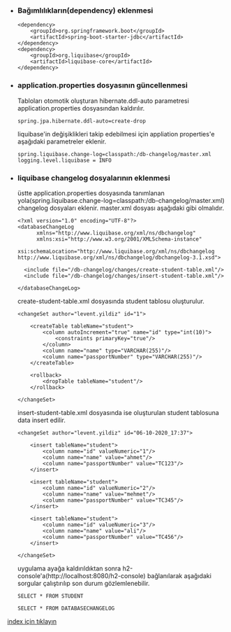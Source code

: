 * ### Bağımlılıkların(dependency) eklenmesi
    ```
    <dependency>
        <groupId>org.springframework.boot</groupId>
        <artifactId>spring-boot-starter-jdbc</artifactId>
    </dependency>
    <dependency>
        <groupId>org.liquibase</groupId>
        <artifactId>liquibase-core</artifactId>
    </dependency>
    ```


* ### application.properties dosyasının güncellenmesi
    Tabloları otomotik oluşturan hibernate.ddl-auto parametresi application.properties dosyasından kaldırılır. 
    ```
    spring.jpa.hibernate.ddl-auto=create-drop
    ```
  
    liquibase'in değişiklikleri takip edebilmesi için appliation properties'e aşağıdaki parametreler eklenir.
    ```
    spring.liquibase.change-log=classpath:/db-changelog/master.xml
    logging.level.liquibase = INFO
    ```

* ### liquibase changelog dosyalarının eklenmesi
    üstte application.properties dosyasında tanımlanan yola(spring.liquibase.change-log=classpath:/db-changelog/master.xml) changelog dosyaları eklenir.
    master.xml dosyası aşağıdaki gibi olmalıdır.
    ```
    <?xml version="1.0" encoding="UTF-8"?>
    <databaseChangeLog
          xmlns="http://www.liquibase.org/xml/ns/dbchangelog"
          xmlns:xsi="http://www.w3.org/2001/XMLSchema-instance"
          xsi:schemaLocation="http://www.liquibase.org/xml/ns/dbchangelog http://www.liquibase.org/xml/ns/dbchangelog/dbchangelog-3.1.xsd">
    
      <include file="/db-changelog/changes/create-student-table.xml"/>
      <include file="/db-changelog/changes/insert-student-table.xml"/>
    
    </databaseChangeLog>
    ```
    create-student-table.xml dosyasında student tablosu oluşturulur.
    ```
    <changeSet author="levent.yildiz" id="1">
    
        <createTable tableName="student">
            <column autoIncrement="true" name="id" type="int(10)">
                <constraints primaryKey="true"/>
            </column>
            <column name="name" type="VARCHAR(255)"/>
            <column name="passportNumber" type="VARCHAR(255)"/>
        </createTable>
    
        <rollback>
            <dropTable tableName="student"/>
        </rollback>
    
    </changeSet>
    ```

    insert-student-table.xml dosyasında ise oluşturulan student tablosuna data insert edilir.
    ```
    <changeSet author="levent.yildiz" id="06-10-2020_17:37">
    
        <insert tableName="student">
            <column name="id" valueNumeric="1"/>
            <column name="name" value="ahmet"/>
            <column name="passportNumber" value="TC123"/>
        </insert>
    
        <insert tableName="student">
            <column name="id" valueNumeric="2"/>
            <column name="name" value="mehmet"/>
            <column name="passportNumber" value="TC345"/>
        </insert>
    
        <insert tableName="student">
            <column name="id" valueNumeric="3"/>
            <column name="name" value="ali"/>
            <column name="passportNumber" value="TC456"/>
        </insert>
    
    </changeSet>
    ```
  
    uygulama ayağa kaldırıldıktan sonra h2-console'a(http://localhost:8080/h2-console) bağlanılarak aşağıdaki sorgular çalıştırılıp son durum gözlemlenebilir.
    ```
    SELECT * FROM STUDENT 
    ```
  
    ```
    SELECT * FROM DATABASECHANGELOG  
    ```
  
[index için tıklayın](../README.md)
